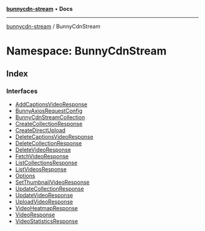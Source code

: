 [**bunnycdn-stream**](../../README.md) • **Docs**

***

[bunnycdn-stream](../../globals.md) / BunnyCdnStream

# Namespace: BunnyCdnStream

## Index

### Interfaces

- [AddCaptionsVideoResponse](interfaces/AddCaptionsVideoResponse.md)
- [BunnyAxiosRequestConfig](interfaces/BunnyAxiosRequestConfig.md)
- [BunnyCdnStreamCollection](interfaces/BunnyCdnStreamCollection.md)
- [CreateCollectionResponse](interfaces/CreateCollectionResponse.md)
- [CreateDirectUpload](interfaces/CreateDirectUpload.md)
- [DeleteCaptionsVideoResponse](interfaces/DeleteCaptionsVideoResponse.md)
- [DeleteCollectionResponse](interfaces/DeleteCollectionResponse.md)
- [DeleteVideoResponse](interfaces/DeleteVideoResponse.md)
- [FetchVideoResponse](interfaces/FetchVideoResponse.md)
- [ListCollectionsResponse](interfaces/ListCollectionsResponse.md)
- [ListVideosResponse](interfaces/ListVideosResponse.md)
- [Options](interfaces/Options.md)
- [SetThumbnailVideoResponse](interfaces/SetThumbnailVideoResponse.md)
- [UpdateCollectionResponse](interfaces/UpdateCollectionResponse.md)
- [UpdateVideoResponse](interfaces/UpdateVideoResponse.md)
- [UploadVideoResponse](interfaces/UploadVideoResponse.md)
- [VideoHeatmapResponse](interfaces/VideoHeatmapResponse.md)
- [VideoResponse](interfaces/VideoResponse.md)
- [VideoStatisticsResponse](interfaces/VideoStatisticsResponse.md)
